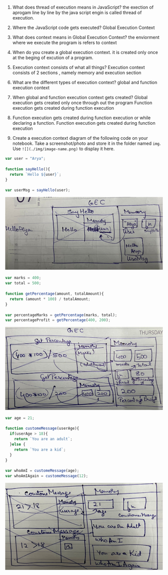 1. What does thread of execution means in JavaScript?
the exection of aprogam line by line by the java script engin is called thread of execution.
2. Where the JavaScript code gets executed?
Global Execution Context 
3. What does context means in Global Execution Context?
the enviorment where we execute the program is refers to context 
4. When do you create a global execution context.
it is created only once at the beging of excution of a program.
5. Execution context consists of what all things?
Execution context consists of 2 sections , namely memory and execution section 
6. What are the different types of execution context?
global and function execution context
7. When global and function execution context gets created?
Global execution gets created only once through out the program
Function execution gets created during function execution
8. Function execution gets created during function execution or while declaring a function.
Function execution gets created during function execution

9. Create a execution context diagram of the following code on your notebook. Take a screenshot/photo and store it in the folder named `img`. Use `![](./img/image-name.png)` to display it here.



```js
var user = "Arya";

function sayHello(){
  return `Hello ${user}`;
}

var userMsg = sayHello(user);
```

<!-- Put your image here -->

![](./img/Hello.jpeg)



```js
var marks = 400;
var total = 500;

function getPercentage(amount, totalAmount){
  return (amount * 100) / totalAmount;
}

var percentageMarks = getPercentage(marks, total);
var percentageProfit = getPercentage(400, 200);
```

<!-- Put your image here -->

![](./img/percent.jpeg)



```js
var age = 21;

function customeMessage(userAge){
  if(userAge > 18){
    return `You are an adult`;
  }else {
    return `You are a kid`;
  }
}

var whoAmI = customeMessage(age);
var whoAmIAgain = customeMessage(12);
```

<!-- Put your image here -->

![](./img/msg.jpeg)